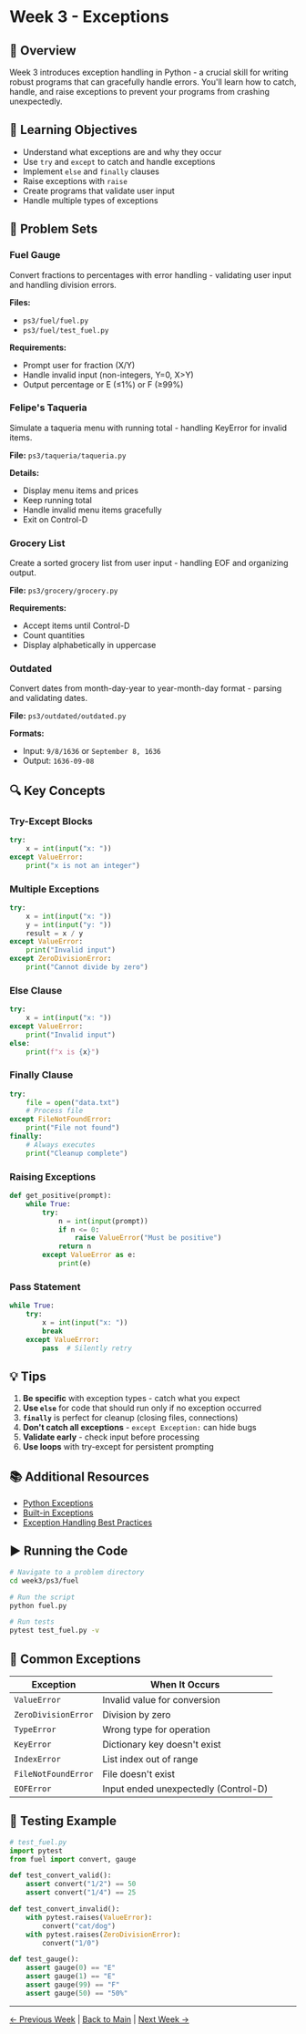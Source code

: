 # Week 3 - Exceptions

## 📖 Overview

Week 3 introduces exception handling in Python - a crucial skill for writing robust programs that can gracefully handle errors. You'll learn how to catch, handle, and raise exceptions to prevent your programs from crashing unexpectedly.

## 🎯 Learning Objectives

- Understand what exceptions are and why they occur
- Use `try` and `except` to catch and handle exceptions
- Implement `else` and `finally` clauses
- Raise exceptions with `raise`
- Create programs that validate user input
- Handle multiple types of exceptions

## 📝 Problem Sets

### Fuel Gauge
Convert fractions to percentages with error handling - validating user input and handling division errors.

**Files:** 
- `ps3/fuel/fuel.py`
- `ps3/fuel/test_fuel.py`

**Requirements:**
- Prompt user for fraction (X/Y)
- Handle invalid input (non-integers, Y=0, X>Y)
- Output percentage or E (≤1%) or F (≥99%)

### Felipe's Taqueria
Simulate a taqueria menu with running total - handling KeyError for invalid items.

**File:** `ps3/taqueria/taqueria.py`

**Details:**
- Display menu items and prices
- Keep running total
- Handle invalid menu items gracefully
- Exit on Control-D

### Grocery List
Create a sorted grocery list from user input - handling EOF and organizing output.

**File:** `ps3/grocery/grocery.py`

**Requirements:**
- Accept items until Control-D
- Count quantities
- Display alphabetically in uppercase

### Outdated
Convert dates from month-day-year to year-month-day format - parsing and validating dates.

**File:** `ps3/outdated/outdated.py`

**Formats:**
- Input: `9/8/1636` or `September 8, 1636`
- Output: `1636-09-08`

## 🔍 Key Concepts

### Try-Except Blocks
```python
try:
    x = int(input("x: "))
except ValueError:
    print("x is not an integer")
```

### Multiple Exceptions
```python
try:
    x = int(input("x: "))
    y = int(input("y: "))
    result = x / y
except ValueError:
    print("Invalid input")
except ZeroDivisionError:
    print("Cannot divide by zero")
```

### Else Clause
```python
try:
    x = int(input("x: "))
except ValueError:
    print("Invalid input")
else:
    print(f"x is {x}")
```

### Finally Clause
```python
try:
    file = open("data.txt")
    # Process file
except FileNotFoundError:
    print("File not found")
finally:
    # Always executes
    print("Cleanup complete")
```

### Raising Exceptions
```python
def get_positive(prompt):
    while True:
        try:
            n = int(input(prompt))
            if n <= 0:
                raise ValueError("Must be positive")
            return n
        except ValueError as e:
            print(e)
```

### Pass Statement
```python
while True:
    try:
        x = int(input("x: "))
        break
    except ValueError:
        pass  # Silently retry
```

## 💡 Tips

1. **Be specific** with exception types - catch what you expect
2. **Use `else`** for code that should run only if no exception occurred
3. **`finally`** is perfect for cleanup (closing files, connections)
4. **Don't catch all exceptions** - `except Exception:` can hide bugs
5. **Validate early** - check input before processing
6. **Use loops** with try-except for persistent prompting

## 📚 Additional Resources

- [Python Exceptions](https://docs.python.org/3/tutorial/errors.html)
- [Built-in Exceptions](https://docs.python.org/3/library/exceptions.html)
- [Exception Handling Best Practices](https://realpython.com/python-exceptions/)

## ▶️ Running the Code

```bash
# Navigate to a problem directory
cd week3/ps3/fuel

# Run the script
python fuel.py

# Run tests
pytest test_fuel.py -v
```

## 🧪 Common Exceptions

| Exception | When It Occurs |
|-----------|---------------|
| `ValueError` | Invalid value for conversion |
| `ZeroDivisionError` | Division by zero |
| `TypeError` | Wrong type for operation |
| `KeyError` | Dictionary key doesn't exist |
| `IndexError` | List index out of range |
| `FileNotFoundError` | File doesn't exist |
| `EOFError` | Input ended unexpectedly (Control-D) |

## 🎯 Testing Example

```python
# test_fuel.py
import pytest
from fuel import convert, gauge

def test_convert_valid():
    assert convert("1/2") == 50
    assert convert("1/4") == 25

def test_convert_invalid():
    with pytest.raises(ValueError):
        convert("cat/dog")
    with pytest.raises(ZeroDivisionError):
        convert("1/0")

def test_gauge():
    assert gauge(0) == "E"
    assert gauge(1) == "E"
    assert gauge(99) == "F"
    assert gauge(50) == "50%"
```

---

[← Previous Week](../week2/README.md) | [Back to Main](../../README.md) | [Next Week →](../week4/README.md)
